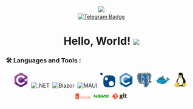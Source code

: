 <div id="header" align="center">
  <img src="https://media.giphy.com/media/v1.Y2lkPTc5MGI3NjExb3hsNW9iZTAwc3lnenQ4dHZvbG5ybmY1OW9xNG0waGQwdGJwYWNyaiZlcD12MV9pbnRlcm5hbF9naWZfYnlfaWQmY3Q9Zw/XyyjAzF0kYI4U/giphy.gif" width="300px"/>
</div>
<div id="badges" align="center">
  <a href="https://t.me/VVSaltykov">
    <img src="https://img.shields.io/badge/Telegram-black?style=for-the-badge&logo=telegram&logoColor=white" alt="Telegram Badge"/>
  </a>
  <h1>
  Hello, World!
  <img src="https://i.gifer.com/origin/13/13d6f03fa7d96e8e46d81f005ef51c63.gif" width="30px"/>
  </h1>
</div>

### :hammer_and_wrench: Languages and Tools :
<div align="center">
  <img src="https://github.com/devicons/devicon/blob/master/icons/csharp/csharp-original.svg" title="C#" alt="C#" width="40" height="40"/>&nbsp;
  <img src="https://upload.wikimedia.org/wikipedia/commons/thumb/7/7d/Microsoft_.NET_logo.svg/1024px-Microsoft_.NET_logo.svg.png" title=".NET" alt=".NET" width="40" height="40"/>&nbsp;
  <img src="https://upload.wikimedia.org/wikipedia/commons/d/d0/Blazor.png" title="Blazor" alt="Blazor" width="40" height="40"/>&nbsp;
  <img src="https://devblogs.microsoft.com/dotnet/wp-content/uploads/sites/10/2021/10/shadow.png"  title="MAUI" alt="MAUI" width="40" height="40"/>&nbsp;
  <img src="https://github.com/devicons/devicon/blob/master/icons/nuget/nuget-original.svg" title="NuGet" alt="NuGet" width="40" height="40"/>&nbsp;
  <img src="https://github.com/devicons/devicon/blob/master/icons/c/c-original.svg" title="C" alt="C" width="40" height="40"/>&nbsp;
  <img src="https://github.com/devicons/devicon/blob/master/icons/postgresql/postgresql-original.svg" title="PostgreSQL"  alt="PostgreSQL" width="40" height="40"/>&nbsp;
  <img src="https://github.com/devicons/devicon/blob/master/icons/docker/docker-original.svg" title="Docker" alt="Docker" width="40" height="40"/>&nbsp;
  <img src="https://github.com/devicons/devicon/blob/master/icons/linux/linux-original.svg" title="Linux"  alt="Linux" width="40" height="40"/>&nbsp;
  <img src="https://github.com/devicons/devicon/blob/master/icons/ubuntu/ubuntu-plain-wordmark.svg" title="Ubuntu"  alt="Ubuntu" width="40" height="40"/>&nbsp;
  <img src="https://github.com/devicons/devicon/blob/master/icons/nginx/nginx-original.svg" title="Nginx" alt="Nginx" width="40" height="40"/>&nbsp;
  <img src="https://github.com/devicons/devicon/blob/master/icons/git/git-original-wordmark.svg" title="Git" **alt="Git" width="40" height="40"/>
</div>
